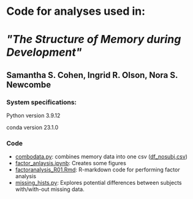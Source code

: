 # Code for analyses used in:
# <i>"The Structure of Memory during Development"</i>
## Samantha S. Cohen, Ingrid R. Olson, Nora S. Newcombe
### System specifications:
<p>Python version 3.9.12</p>
<p>conda version 23.1.0</p>

### Code
<ul>
  <li><a href="https://github.com/samsydco/Factor_Analysis/blob/main/combodata.py">combodata.py</a>: combines memory data into one csv (<a href="https://github.com/samsydco/Factor_Analysis/blob/main/df_nosubj.csv">df_nosubj.csv</a>)</li>
  <li><a href="https://github.com/samsydco/Factor_Analysis/blob/main/factor_anlaysis.ipynb">factor_anlaysis.ipynb</a>: Creates some figures</li>
  <li><a href="https://github.com/samsydco/Factor_Analysis/blob/main/factoranalysis_R01.Rmd">factoranalysis_R01.Rmd</a>: R-markdown code for performing factor analysis</li>
  <li><a href="https://github.com/samsydco/Factor_Analysis/blob/main/missing_hists.py">missing_hists.py</a>: Explores potential differences between subjects with/with-out missing data.</li>
</ul>


